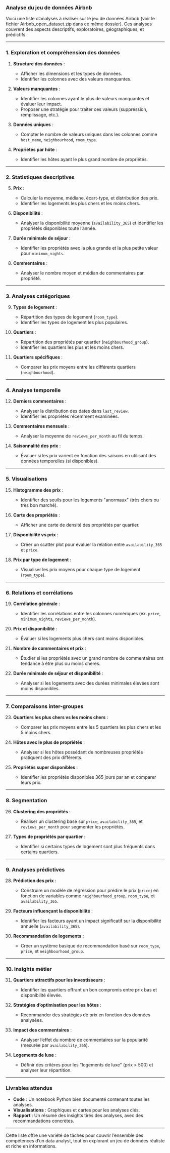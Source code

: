 ### **Analyse du jeu de données Airbnb**
Voici une liste d’analyses à réaliser sur le jeu de données Airbnb (voir le fichier Airbnb_open_dataset.zip dans ce même dossier). Ces analyses couvrent des aspects descriptifs, exploratoires, géographiques, et prédictifs.

---

### **1. Exploration et compréhension des données**
1. **Structure des données** :
   - Afficher les dimensions et les types de données.
   - Identifier les colonnes avec des valeurs manquantes.

2. **Valeurs manquantes** :
   - Identifier les colonnes ayant le plus de valeurs manquantes et évaluer leur impact.
   - Proposer une stratégie pour traiter ces valeurs (suppression, remplissage, etc.).

3. **Données uniques** :
   - Compter le nombre de valeurs uniques dans les colonnes comme `host_name`, `neighbourhood`, `room_type`.

4. **Propriétés par hôte** :
   - Identifier les hôtes ayant le plus grand nombre de propriétés.

---

### **2. Statistiques descriptives**
5. **Prix** :
   - Calculer la moyenne, médiane, écart-type, et distribution des prix.
   - Identifier les logements les plus chers et les moins chers.

6. **Disponibilité** :
   - Analyser la disponibilité moyenne (`availability_365`) et identifier les propriétés disponibles toute l’année.

7. **Durée minimale de séjour** :
   - Identifier les propriétés avec la plus grande et la plus petite valeur pour `minimum_nights`.

8. **Commentaires** :
   - Analyser le nombre moyen et médian de commentaires par propriété.

---

### **3. Analyses catégoriques**
9. **Types de logement** :
   - Répartition des types de logement (`room_type`).
   - Identifier les types de logement les plus populaires.

10. **Quartiers** :
    - Répartition des propriétés par quartier (`neighbourhood_group`).
    - Identifier les quartiers les plus et les moins chers.

11. **Quartiers spécifiques** :
    - Comparer les prix moyens entre les différents quartiers (`neighbourhood`).

---

### **4. Analyse temporelle**
12. **Derniers commentaires** :
    - Analyser la distribution des dates dans `last_review`.
    - Identifier les propriétés récemment examinées.

13. **Commentaires mensuels** :
    - Analyser la moyenne de `reviews_per_month` au fil du temps.

14. **Saisonnalité des prix** :
    - Évaluer si les prix varient en fonction des saisons en utilisant des données temporelles (si disponibles).

---

### **5. Visualisations**
15. **Histogramme des prix** :
    - Identifier des seuils pour les logements "anormaux" (très chers ou très bon marché).

16. **Carte des propriétés** :
    - Afficher une carte de densité des propriétés par quartier.

17. **Disponibilité vs prix** :
    - Créer un scatter plot pour évaluer la relation entre `availability_365` et `price`.

18. **Prix par type de logement** :
    - Visualiser les prix moyens pour chaque type de logement (`room_type`).

---

### **6. Relations et corrélations**
19. **Corrélation générale** :
    - Identifier les corrélations entre les colonnes numériques (ex. `price`, `minimum_nights`, `reviews_per_month`).

20. **Prix et disponibilité** :
    - Évaluer si les logements plus chers sont moins disponibles.

21. **Nombre de commentaires et prix** :
    - Étudier si les propriétés avec un grand nombre de commentaires ont tendance à être plus ou moins chères.

22. **Durée minimale de séjour et disponibilité** :
    - Analyser si les logements avec des durées minimales élevées sont moins disponibles.

---

### **7. Comparaisons inter-groupes**
23. **Quartiers les plus chers vs les moins chers** :
    - Comparer les prix moyens entre les 5 quartiers les plus chers et les 5 moins chers.

24. **Hôtes avec le plus de propriétés** :
    - Analyser si les hôtes possédant de nombreuses propriétés pratiquent des prix différents.

25. **Propriétés super disponibles** :
    - Identifier les propriétés disponibles 365 jours par an et comparer leurs prix.

---

### **8. Segmentation**
26. **Clustering des propriétés** :
    - Réaliser un clustering basé sur `price`, `availability_365`, et `reviews_per_month` pour segmenter les propriétés.

27. **Types de propriétés par quartier** :
    - Identifier si certains types de logement sont plus fréquents dans certains quartiers.

---

### **9. Analyses prédictives**
28. **Prédiction des prix** :
    - Construire un modèle de régression pour prédire le prix (`price`) en fonction de variables comme `neighbourhood_group`, `room_type`, et `availability_365`.

29. **Facteurs influençant la disponibilité** :
    - Identifier les facteurs ayant un impact significatif sur la disponibilité annuelle (`availability_365`).

30. **Recommandation de logements** :
    - Créer un système basique de recommandation basé sur `room_type`, `price`, et `neighbourhood_group`.

---

### **10. Insights métier**
31. **Quartiers attractifs pour les investisseurs** :
    - Identifier les quartiers offrant un bon compromis entre prix bas et disponibilité élevée.

32. **Stratégies d’optimisation pour les hôtes** :
    - Recommander des stratégies de prix en fonction des données analysées.

33. **Impact des commentaires** :
    - Analyser l’effet du nombre de commentaires sur la popularité (mesurée par `availability_365`).

34. **Logements de luxe** :
    - Définir des critères pour les "logements de luxe" (prix > 500) et analyser leur répartition.

---

### **Livrables attendus**
- **Code** : Un notebook Python bien documenté contenant toutes les analyses.
- **Visualisations** : Graphiques et cartes pour les analyses clés.
- **Rapport** : Un résumé des insights tirés des analyses, avec des recommandations concrètes.

---

Cette liste offre une variété de tâches pour couvrir l’ensemble des compétences d’un data analyst, tout en explorant un jeu de données réaliste et riche en informations.
